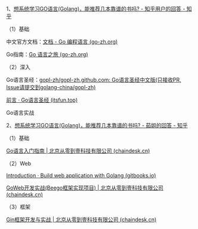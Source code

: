 1、[想系统学习GO语言(Golang)，能推荐几本靠谱的书吗? - 知乎用户的回答 - 知乎](https://www.zhihu.com/question/30461290/answer/210414739)

（1）基础

中文官方文档：[文档 - Go 编程语言 (go-zh.org)](https://go-zh.org/doc/)

Go指南：[Go 语言之旅 (go-zh.org)](https://tour.go-zh.org/welcome/1)

（2）深入

Go语言圣经：[gopl-zh/gopl-zh.github.com: Go语言圣经中文版(只接收PR, Issue请提交到golang-china/gopl-zh)](https://github.com/gopl-zh/gopl-zh.github.com)

[前言 · Go语言圣经 (itsfun.top)](https://book.itsfun.top/gopl-zh/)

Go语言实战

2、[想系统学习GO语言(Golang)，能推荐几本靠谱的书吗? - 茹姐的回答 - 知乎](https://www.zhihu.com/question/30461290/answer/640385843)

（1）基础

[Go语言入门指南 | 北京从零到壹科技有限公司 (chaindesk.cn)](https://www.chaindesk.cn/witbook/13)

（2）Web

[Introduction · Build web application with Golang (gitbooks.io)](https://astaxie.gitbooks.io/build-web-application-with-golang/content/zh/)

[GoWeb开发实战(Beego框架实现项目) | 北京从零到壹科技有限公司 (chaindesk.cn)](https://www.chaindesk.cn/witbook/17)

（3）框架

[Gin框架开发与实战 | 北京从零到壹科技有限公司 (chaindesk.cn)](https://www.chaindesk.cn/witbook/19)